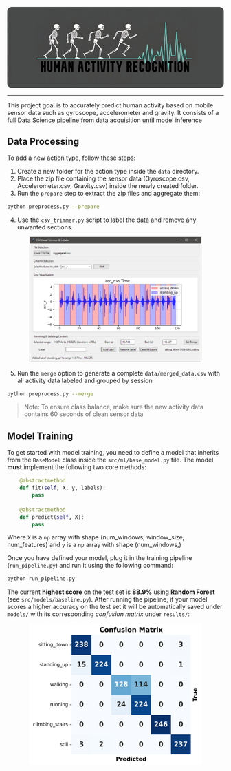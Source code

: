 <p align="center">
  <img src="images/logo.png" width="600" style="border-radius: 10px;">
</p>

---

This project goal is to accurately predict human activity based on mobile sensor data such as gyroscope, accelerometer and gravity. It consists of a full Data Science pipeline from data acquisition until model inference 

## Data Processing

To add a new action type, follow these steps:

1. Create a new folder for the action type inside the `data` directory.
2. Place the zip file containing the sensor data (Gyroscope.csv, Accelerometer.csv, Gravity.csv) inside the newly created folder.
3. Run the `prepare` step to extract the zip files and aggregate them:
```bash
python preprocess.py --prepare
```
4. Use the `csv_trimmer.py` script to label the data and remove any unwanted sections. 

<p align="center">
  <img src="images/labeling.png" width="400">
</p>

5. Run the `merge` option to generate a complete `data/merged_data.csv` with all activity data labeled and grouped by session
```bash
python preprocess.py --merge
```

> Note: To ensure class balance, make sure the new activity data contains 60 seconds of clean sensor data

## Model Training

To get started with model training, you need to define a model that inherits from the `BaseModel` class inside the `src/ml/base_model.py` file. The model **must** implement the following two core methods:
 
```python
    @abstractmethod
    def fit(self, X, y, labels):
        pass 

    @abstractmethod
    def predict(self, X):
        pass 
```

Where `X` is a `np` array with shape (num_windows, window_size, num_features) and `y` is a `np` array with shape (num_windows,)

Once you have defined your model, plug it in the training pipeline (`run_pipeline.py`) and run it using the following command:

```bash
python run_pipeline.py
```

The current **highest score** on the test set is **88.9%** using **Random Forest** (see `src/models/baseline.py`). After running the pipeline, if your model scores a higher accuracy on the test set it will be automatically saved under `models/` with its corresponding *confusion matrix* under `results/`:

<p align="center">
  <img src="results/RandomForest_2025-09-21_14-58-35.png" width="400">
</p>
